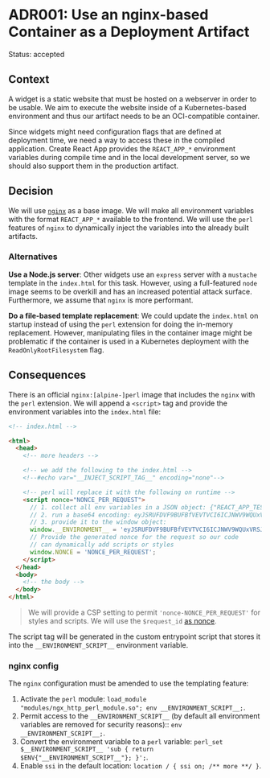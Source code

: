 # ADR001: Use an nginx-based Container as a Deployment Artifact

Status: accepted

<!-- These documents have names that are short noun phrases. For example, "ADR001: Deployment on Ruby on Rails 3.0.10" or "ADR009: LDAP for Multitenant Integration" -->

## Context

<!--
This section describes the forces at play, including technological, political, social, and project local. These forces are probably in tension, and should be called out as such. The language in this section is value-neutral. It is simply describing facts. -->

A widget is a static website that must be hosted on a webserver in order to be usable.
We aim to execute the website inside of a Kubernetes-based environment and thus our artifact needs to be an OCI-compatible container.

Since widgets might need configuration flags that are defined at deployment time, we need a way to access these in the compiled application.
Create React App provides the `REACT_APP_*` environment variables during compile time and in the local development server, so we should also support them in the production artifact.

## Decision

<!-- This section describes our response to these forces. It is stated in full sentences, with active voice. "We will ..." -->

We will use [`nginx`](https://hub.docker.com/_/nginx) as a base image.
We will make all environment variables with the format `REACT_APP_*` available to the frontend.
We will use the `perl` features of `nginx` to dynamically inject the variables into the already built artifacts.

### Alternatives

**Use a Node.js server**:
Other widgets use an `express` server with a `mustache` template in the `index.html` for this task.
However, using a full-featured `node` image seems to be overkill and has an increased potential attack surface.
Furthermore, we assume that `nginx` is more performant.

**Do a file-based template replacement**:
We could update the `index.html` on startup instead of using the `perl` extension for doing the in-memory replacement.
However, manipulating files in the container image might be problematic if the container is used in a Kubernetes deployment with the `ReadOnlyRootFilesystem` flag.

## Consequences

<!-- This section describes the resulting context, after applying the decision. All consequences should be listed here, not just the "positive" ones. A particular decision may have positive, negative, and neutral consequences, but all of them affect the team and project in the future. -->

There is an official `nginx:[alpine-]perl` image that includes the `nginx` with the `perl` extension.
We will append a `<script>` tag and provide the environment variables into the `index.html` file:

```html
<!-- index.html -->

<html>
  <head>
    <!-- more headers -->

    <!-- we add the following to the index.html -->
    <!--#echo var="__INJECT_SCRIPT_TAG__" encoding="none"-->

    <!-- perl will replace it with the following on runtime -->
    <script nonce="NONCE_PER_REQUEST">
      // 1. collect all env variables in a JSON object: {"REACT_APP_TEST": "MY_VALUE"}
      // 2. run a base64 encoding: eyJSRUFDVF9BUFBfVEVTVCI6ICJNWV9WQUxVRSJ9
      // 3. provide it to the window object:
      window.__ENVIRONMENT__ = 'eyJSRUFDVF9BUFBfVEVTVCI6ICJNWV9WQUxVRSJ9';
      // Provide the generated nonce for the request so our code
      // can dynamically add scripts or styles
      window.NONCE = 'NONCE_PER_REQUEST';
    </script>
  </head>
  <body>
    <!-- the body -->
  </body>
</html>
```

> We will provide a CSP setting to permit `'nonce-NONCE_PER_REQUEST'` for styles and scripts.
> We will use the `$request_id` [as nonce](https://serverfault.com/questions/934801/is-it-a-good-idea-to-use-nginx-request-id-for-csp-nonce-value).

The script tag will be generated in the custom entrypoint script that stores it into the `__ENVIRONMENT_SCRIPT__` environment variable.

### nginx config

The `nginx` configuration must be amended to use the templating feature:

1. Activate the `perl` module: `load_module "modules/ngx_http_perl_module.so"; env __ENVIRONMENT_SCRIPT__;`.
2. Permit access to the `__ENVIRONMENT_SCRIPT__` (by default all environment variables are removed for security reasons):: `env __ENVIRONMENT_SCRIPT__;`.
3. Convert the environment variable to a `perl` variable: `perl_set $__ENVIRONMENT_SCRIPT__ 'sub { return $ENV{"__ENVIRONMENT_SCRIPT__"}; }';`.
4. Enable `ssi` in the default location: `location / { ssi on; /** more **/ }`.

<!-- This template is taken from a blog post by Michael Nygard http://thinkrelevance.com/blog/2011/11/15/documenting-architecture-decisions -->
